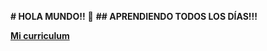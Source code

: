 **# HOLA MUNDO!!** 👋
**## APRENDIENDO TODOS LOS DÍAS!!!**

**[Mi curriculum](https://zinckmurcia.github.io/CVDIEGOALFONSORODRIGUEZAGUILERA.pdf)**

<!--
**zinckmurcia/zinckmurcia** is a ✨ _special_ ✨ repository because its `README.md` (this file) appears on your GitHub profile.

Here are some ideas to get you started:

- 🔭 I’m currently working on ...
- 🌱 I’m currently learning ...
- 👯 I’m looking to collaborate on ...
- 🤔 I’m looking for help with ...
- 💬 Ask me about ...
- 📫 How to reach me: ...
- 😄 Pronouns: ...
- ⚡ Fun fact: ...
-->
